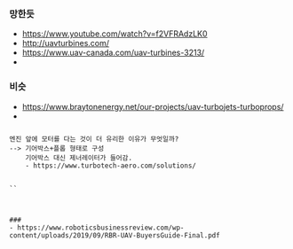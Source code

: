 


### 망한듯
- https://www.youtube.com/watch?v=f2VFRAdzLK0
- http://uavturbines.com/
- https://www.uav-canada.com/uav-turbines-3213/
- 


### 비슷
- https://www.braytonenergy.net/our-projects/uav-turbojets-turboprops/
- 


###
```
엔진 앞에 모터를 다는 것이 더 유리한 이유가 무엇일까?
--> 기어박스+플롭 형태로 구성
    기어박스 대신 제너레이터가 들어감.
    - https://www.turbotech-aero.com/solutions/
    

``



###
- https://www.roboticsbusinessreview.com/wp-content/uploads/2019/09/RBR-UAV-BuyersGuide-Final.pdf

